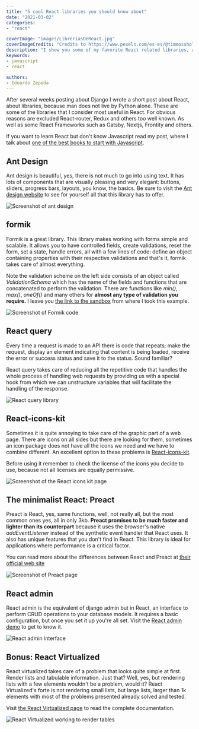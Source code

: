 ```yaml
---
title: "5 cool React libraries you should know about"
date: "2021-03-02"
categories:
- "react"

coverImage: "images/LibreriasDeReact.jpg"
coverImageCredits: "Credits to https://www.pexels.com/es-es/@timmossholder/"
description: "I show you some of my favorite React related libraries, and some videos so you can see them in action working."
keywords:
- javascript
- react

authors:
- Eduardo Zepeda
---
```


After several weeks posting about Django I wrote a short post about React, about libraries, because man does not live by Python alone. These are some of the libraries that I consider most useful in React. For obvious reasons are excluded React-router, Redux and others too well known. As well as some React Frameworks such as Gatsby, Nextjs, Frontity and others.

If you want to learn React but don't know Javascript read my post, where I talk about [one of the best books to start with Javascript](/blog/the-best-book-for-learning-modern-javascript/).

## Ant Design

Ant design is beautiful, yes, there is not much to go into using text. It has lots of components that are visually pleasing and very elegant: buttons, sliders, progress bars, layouts, you know, the basics. Be sure to visit the [Ant design website](https://ant.design/) to see for yourself all that this library has to offer.

![Screenshot of ant design](images/Ant-design.gif)

## formik

Formik is a great library. This library makes working with forms simple and scalable. It allows you to have controlled fields, create validations, reset the form, set a state, handle errors, all with a few lines of code: define an object containing properties with their respective validations and that's it, formik takes care of almost everything.

Note the validation scheme on the left side consists of an object called _ValidationSchema_ which has the name of the fields and functions that are concatenated to perform the validation. There are functions like _min()_, _max()_, _oneOf()_ and many others for **almost any type of validation you require.** I leave you [the link to the sandbox](https://codesandbox.io/s/zkrk5yldz?file=/index.js) [](https://codesandbox.io/s/zkrk5yldz?file=/index.js) from where I took this example.

![Screenshot of Formik code](images/Formik-1.gif)

## React query

Every time a request is made to an API there is code that repeats; make the request, display an element indicating that content is being loaded, receive the error or success status and save it to the status. Sound familiar?

React query takes care of reducing all the repetitive code that handles the whole process of handling web requests by providing us with a special hook from which we can unstructure variables that will facilitate the handling of the response.

![React query library ](images/reactQuery.png)

## React-icons-kit

Sometimes it is quite annoying to take care of the graphic part of a web page. There are icons on all sides but there are looking for them, sometimes an icon package does not have all the icons we need and we have to combine different. An excellent option to these problems is [React-icons-kit](https://react-icons-kit.now.sh/).

Before using it remember to check the license of the icons you decide to use, because not all licenses are equally permissive.

![Screenshot of the React icons kit page](images/React-icons-kit.gif)

## The minimalist React: Preact

Preact is React, yes, same functions, well, not really all, but the most common ones yes, all in only 3kb. **Preact promises to be much faster and lighter than its counterpart** because it uses the browser's native _addEventListener_ instead of the synthetic event handler that React uses. It also has unique features that you don't find in React. This library is ideal for applications where performance is a critical factor.

You can read more about the differences between React and Preact at [their official web site](https://preactjs.com/guide/v10/differences-to-react/)

![Screenshot of Preact page](images/Preact.jpg)

## React admin

React admin is the equivalent of django admin but in React, an interface to perform CRUD operations to your database models. It requires a basic configuration, but once you set it up you're all set. Visit the [React admin demo](https://marmelab.com/react-admin-demo/#/) to get to know it.

![React admin interface](images/ReactAdminInterfaz.png)

## Bonus: React Virtualized

React virtualized takes care of a problem that looks quite simple at first. Render lists and tabulable information. Just that? Well, yes, but rendering lists with a few elements wouldn't be a problem, would it? React Virtualized's forte is not rendering small lists, but large lists, larger than 1k elements with most of the problems presented already solved and tested.

Visit [the React Virtualized page](https://bvaughn.github.io/react-virtualized/#/components/List) to read the complete documentation.

![React Virtualized working to render tables](images/ReactVirtualized.gif)